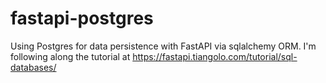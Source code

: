 # fastapi-postgres
Using Postgres for data persistence with FastAPI via sqlalchemy ORM. I'm following along the tutorial at
https://fastapi.tiangolo.com/tutorial/sql-databases/
